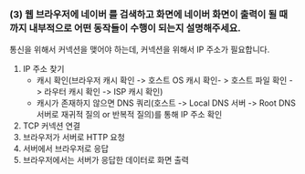 ### (3) 웹 브라우저에 네이버 를 검색하고 화면에 네이버 화면이 출력이 될 때 까지 내부적으로 어떤 동작들이 수행이 되는지 설명해주세요.

통신을 위해서 커넥션을 맺어야 하는데, 커넥션을 위해서 IP 주소가 필요합니다.

1. IP 주소 찾기
   - 캐시 확인(브라우저 캐시 확인 -> 호스트 OS 캐시 확인- > 호스트 파일 확인 -> 라우터 캐시 확인 -> ISP 캐시 확인)
   - 캐시가 존재하지 않으면 DNS 쿼리(호스트 -> Local DNS 서버 -> Root DNS 서버로 재귀적 질의 or 반복적 질의)를 통해 IP 주소 확인
2. TCP 커넥션 연결
3. 브라우저가 서버로 HTTP 요청
4. 서버에서 브라우저로 응답
5. 브라우저에서는 서버가 응답한 데이터로 화면 출력